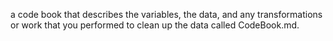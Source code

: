 a code book that describes the variables, the data, and any transformations or work that you performed to clean up the data called CodeBook.md. 